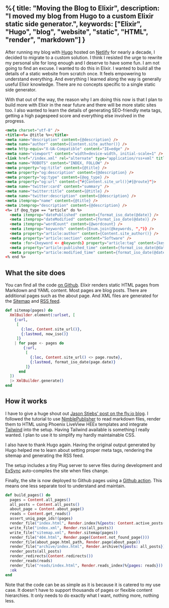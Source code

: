 %{
  title: "Moving the Blog to Elixir",
  description: "I moved my blog from Hugo to a custom Elixir static side generator.",
  keywords: ["Elixir", "Hugo", "blog", "website", "static", "HTML", "render", "markdown"]
}
---

After running my blog with [Hugo](https://gohugo.io/) hosted on [Netlify](https://app.netlify.com/) for nearly a decade, I decided to migrate to a custom solution. I think I resisted the urge to rewrite my personal site for long enough and I deserve to have some fun.
I am not going to find an excuse. I wanted to do this in Elixir. I wanted to build all the details of a static website from scratch once. It feels empowering to understand everything. And everything I learned along the way is generally useful Elixir knowledge. There are no concepts specific to a single static side generator.

With that out of the way, the reason why I am doing this now is that I plan to build more with Elixir in the near future and there will be more static sites too.
I also wanted to learn the details of generating SEO-friendly meta tags, getting a high pagespeed score and everything else involved in the progress.

```html
<meta charset="utf-8" />
<title><%= @title %></title>
<meta name="description" content={@description} />
<meta name="author" content={Content.site_author()} />
<meta http-equiv="X-UA-Compatible" content="IE=edge" />
<meta name="viewport" content="width=device-width, initial-scale=1" />
<link href="/index.xml" rel="alternate" type="application/rss+xml" title={Content.site_title()} />
<meta name="ROBOTS" content="INDEX, FOLLOW" />
<meta property="og:title" content={@title} />
<meta property="og:description" content={@description} />
<meta property="og:type" content={@og_type} />
<meta property="og:url" content={"#{Content.site_url()}#{@route}"}>
<meta name="twitter:card" content="summary" />
<meta name="twitter:title" content={@title} />
<meta name="twitter:description" content={@description} />
<meta itemprop="name" content={@title} />
<meta itemprop="description" content={@description} />
<%= if @og_type == "article" do %>
  <meta itemprop="datePublished" content={format_iso_date(@date)} />
  <meta itemprop="dateModified" content={format_iso_date(@date)} />
  <meta itemprop="wordCount" content={@wordcount} />
  <meta itemprop="keywords" content={Enum.join(@keywords, ",")} />
  <meta property="article:author" content={Content.site_author()} />
  <meta property="article:section" content="Software" />
  <meta :for={keyword <- @keywords} property="article:tag" content={keyword} />
  <meta property="article:published_time" content={format_iso_date(@date)} />
  <meta property="article:modified_time" content={format_iso_date(@date)} />
<% end %>
```

## What the site does

You can find all the code [on Github](https://github.com/jorinvo/me).
Elixir renders static HTML pages from Markdown and YAML content. Most pages are blog posts. There are additional pages such as the about page. And XML files are generated for the [Sitemap](/sitemap.xml) and [RSS feed](/index.xml).

```elixir
def sitemap(pages) do
  XmlBuilder.element(:urlset, [
    {:url,
     [
       {:loc, Content.site_url()},
       {:lastmod, now_iso()}
     ]}
    | for page <- pages do
        {:url,
         [
           {:loc, Content.site_url() <> page.route},
           {:lastmod, format_iso_date(page.date)}
         ]}
      end
  ])
  |> XmlBuilder.generate()
end
```

## How it works

I have to give a huge shout out [Jason Stiebs' post on the fly.io blog](https://fly.io/phoenix-files/crafting-your-own-static-site-generator-using-phoenix/). I followed the tutorial to use [NimblePublisher](https://hexdocs.pm/nimble_publisher/NimblePublisher.html) to read markdown files, render them to HTML using Phoenix LiveView HEEx templates and integrate [Tailwind](https://tailwindcss.com/) into the setup.
Having Tailwind available is something I really wanted. I plan to use it to simplify my hardly maintainable CSS.

I also have to thank Hugo again. Having the original output generated by Hugo helped me to learn about setting proper meta tags, rendering the sitemap and generating the RSS feed.

The setup includes a tiny Plug server to serve files during development and [ExSync](https://github.com/falood/exsync/) auto-compiles the site when files change.

Finally, the site is now deployed to Github pages using a [Github action](https://github.com/jorinvo/me/blob/main/.github/workflows/elixir.yml). This means one less separate tool to understand and maintain.

```elixir
def build_pages() do
  pages = Content.all_pages()
  all_posts = Content.all_posts()
  about_page = Content.about_page()
  reads = Content.get_reads()
  assert_uniq_page_ids!(pages)
  render_file("index.html", Render.index(%{posts: Content.active_posts()}))
  write_file("index.xml", Render.rss(all_posts))
  write_file("sitemap.xml", Render.sitemap(pages))
  render_file("404.html", Render.page(Content.not_found_page()))
  render_file(about_page.html_path, Render.page(about_page))
  render_file("archive/index.html", Render.archive(%{posts: all_posts}))
  render_posts(all_posts)
  render_redirects(Content.redirects())
  render_reads(reads)
  render_file("reads/index.html", Render.reads_index(%{pages: reads}))
  :ok
end
```

Note that the code can be as simple as it is because it is catered to my use case. It doesn't have to support thousands of pages or flexible content hierarchies. It only needs to do exactly what I want, nothing more, nothing less.
